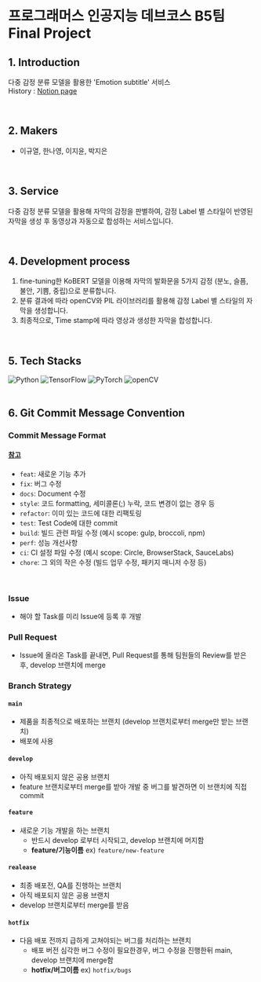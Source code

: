 # 프로그래머스 인공지능 데브코스 B5팀 Final Project

## 1. Introduction
다중 감정 분류 모델을 활용한 'Emotion subtitle' 서비스
<br>
History : [Notion page](https://daisylee.notion.site/b5-4-2dfe4e8c3a7b48fabe3bf29f3de60076)

<br>

## 2. Makers
- 이규열, 한나영, 이지윤, 박지은


<br>

## 3. Service
다중 감정 분류 모델을 활용해 자막의 감정을 판별하여, 감정 Label 별 스타일이 반영된 자막을 생성 후 동영상과 자동으로 합성하는 서비스입니다.

<br>

## 4. Development process
1. fine-tuning한 KoBERT 모델을 이용해 자막의 발화문을 5가지 감정 (분노, 슬픔, 불안, 기쁨, 중립)으로 분류합니다.
2. 분류 결과에 따라 openCV와 PIL 라이브러리를 활용해 감정 Label 별 스타일의 자막을 생성합니다.
3. 최종적으로, Time stamp에 따라 영상과 생성한 자막을 합성합니다.

<br>

## 5. Tech Stacks
![Python](https://img.shields.io/badge/-Python-14354C?style=flat-square&logo=Python)
![TensorFlow](https://img.shields.io/badge/TensorFlow-%23FF6F00.svg?style=flat-square&logo=TensorFlow&logoColor=white)
![PyTorch](https://img.shields.io/badge/PyTorch-%23EE4C2C.svg?style=flat-square&logo=PyTorch&logoColor=white)
![openCV](https://img.shields.io/badge/opencv-5C3EE8?style=flat-square&logo=opencv&logoColor=black)
<br/>
<br>
  
## 6. Git Commit Message Convention
### Commit Message Format

#### [참고](https://underflow101.tistory.com/31)

- `feat`: 새로운 기능 추가
- `fix`: 버그 수정
- `docs`: Document 수정
- `style`: 코드 formatting, 세미콜론(;) 누락, 코드 변경이 없는 경우 등
- `refactor`: 이미 있는 코드에 대한 리팩토링
- `test`: Test Code에 대한 commit
- `build`: 빌드 관련 파일 수정 (예시 scope: gulp, broccoli, npm)
- `perf`: 성능 개선사항
- `ci`: CI 설정 파일 수정 (예시 scope: Circle, BrowserStack, SauceLabs)
- `chore`: 그 외의 작은 수정 (빌드 업무 수정, 패키지 매니저 수정 등)

</div>
</details>
<br />

### Issue
- 해야 할 Task를 미리 Issue에 등록 후 개발

### Pull Request
- Issue에 올라온 Task를 끝내면, Pull Request를 통해 팀원들의 Review를 받은 후, develop 브랜치에 merge

### Branch Strategy

#### `main`
- 제품을 최종적으로 배포하는 브랜치 (develop 브랜치로부터 merge만 받는 브랜치)
- 배포에 사용

#### `develop`
- 아직 배포되지 않은 공용 브랜치
- feature 브랜치로부터 merge를 받아 개발 중 버그를 발견하면 이 브랜치에 직접 commit

#### `feature`
- 새로운 기능 개발을 하는 브랜치
  - 반드시 develop 로부터 시작되고, develop 브랜치에 머지함
  - **feature/기능이름**
    ex) `feature/new-feature`
    
#### `realease`
- 최종 배포전, QA를 진행하는 브랜치
- 아직 배포되지 않은 공용 브랜치
- develop 브랜치로부터 merge를 받음

#### `hotfix`
- 다음 배포 전까지 급하게 고쳐야되는 버그를 처리하는 브랜치
  - 배포 버전 심각한 버그 수정이 필요한경우, 버그 수정을 진행한뒤 main, develop 브랜치에 merge함
  - **hotfix/버그이름**
    ex) `hotfix/bugs`
